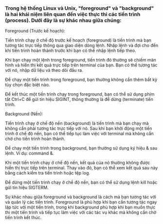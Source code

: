 ### Trong hệ thống Linux và Unix, "foreground" và "background" là hai khái niệm liên quan đến việc thực thi các tiến trình (process). Dưới đây là sự khác nhau giữa chúng:

Foreground (Trước kế hoạch):

Tiến trình chạy ở chế độ trước kế hoạch (foreground) là tiến trình mà bạn tương tác trực tiếp thông qua giao diện dòng lệnh. Nhập lệnh và đợi cho đến khi tiến trình hoàn thành trước khi bạn có thể nhập lệnh tiếp theo.

Khi bạn chạy một lệnh trong foreground, tiến trình đó thường sẽ chiếm màn hình và hiển thị kết quả trực tiếp trên terminal của bạn. Bạn có thể tương tác với nó, nhập dữ liệu và theo dõi đầu ra.

Để chạy một tiến trình trong foreground, bạn thường không cần thêm bất kỳ tùy chọn đặc biệt nào.

Để kết thúc một tiến trình chạy trong foreground, bạn có thể sử dụng phím tắt Ctrl+C để gửi tín hiệu SIGINT, thông thường là để dừng (terminate) tiến trình.

Background (Nền):

Tiến trình chạy ở chế độ nền (background) là tiến trình mà bạn chạy mà không cần phải tương tác trực tiếp với nó. Sau khi bạn khởi động một tiến trình ở chế độ nền, bạn có thể tiếp tục làm việc với terminal mà không cần chờ cho tiến trình hoàn thành.

Để chạy một tiến trình trong background, bạn thường sử dụng ký hiệu & sau lệnh. Ví dụ: command &.

Khi một tiến trình chạy ở chế độ nền, kết quả của nó thường không được hiển thị trực tiếp trên terminal. Thay vào đó, bạn có thể xem kết quả sau này bằng cách kiểm tra tiến trình hoặc tệp log.

Để dừng một tiến trình chạy ở chế độ nền, bạn có thể sử dụng lệnh kill hoặc gửi tín hiệu SIGTERM.

Sự khác nhau giữa foreground và background là cách mà bạn tương tác với và quản lý các tiến trình. Foreground là phù hợp khi bạn cần tương tác ngay lập tức với một tiến trình, trong khi background phù hợp khi bạn muốn thực thi một tiến trình và tiếp tục làm việc với các tác vụ khác mà không cần chờ tiến trình kết thúc.
